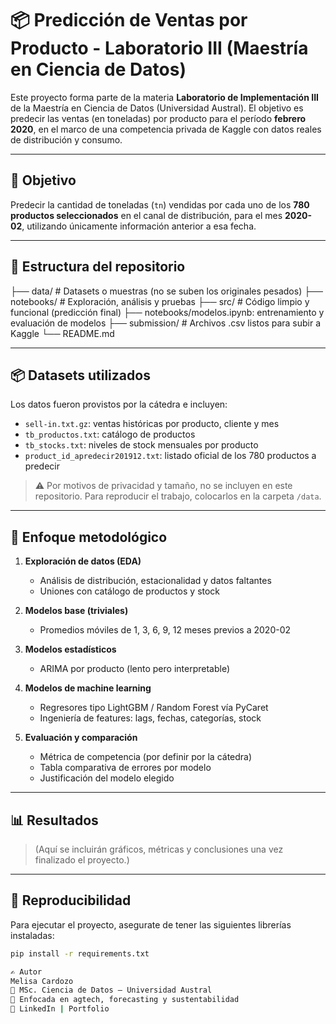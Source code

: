# 📦 Predicción de Ventas por Producto - Laboratorio III (Maestría en Ciencia de Datos)

Este proyecto forma parte de la materia **Laboratorio de Implementación III** de la Maestría en Ciencia de Datos (Universidad Austral). El objetivo es predecir las ventas (en toneladas) por producto para el período **febrero 2020**, en el marco de una competencia privada de Kaggle con datos reales de distribución y consumo.

---

## 🎯 Objetivo

Predecir la cantidad de toneladas (`tn`) vendidas por cada uno de los **780 productos seleccionados** en el canal de distribución, para el mes **2020-02**, utilizando únicamente información anterior a esa fecha.

---

## 📁 Estructura del repositorio

├── data/ # Datasets o muestras (no se suben los originales pesados)
├── notebooks/ # Exploración, análisis y pruebas
├── src/ # Código limpio y funcional (predicción final)
├── notebooks/modelos.ipynb: entrenamiento y evaluación de modelos
├── submission/ # Archivos .csv listos para subir a Kaggle
└── README.md


---

## 📦 Datasets utilizados

Los datos fueron provistos por la cátedra e incluyen:

- `sell-in.txt.gz`: ventas históricas por producto, cliente y mes
- `tb_productos.txt`: catálogo de productos
- `tb_stocks.txt`: niveles de stock mensuales por producto
- `product_id_apredecir201912.txt`: listado oficial de los 780 productos a predecir

> ⚠️ Por motivos de privacidad y tamaño, no se incluyen en este repositorio. Para reproducir el trabajo, colocarlos en la carpeta `/data`.

---

## 🧠 Enfoque metodológico

1. **Exploración de datos (EDA)**
   - Análisis de distribución, estacionalidad y datos faltantes
   - Uniones con catálogo de productos y stock

2. **Modelos base (triviales)**
   - Promedios móviles de 1, 3, 6, 9, 12 meses previos a 2020-02

3. **Modelos estadísticos**
   - ARIMA por producto (lento pero interpretable)

4. **Modelos de machine learning**
   - Regresores tipo LightGBM / Random Forest vía PyCaret
   - Ingeniería de features: lags, fechas, categorías, stock

5. **Evaluación y comparación**
   - Métrica de competencia (por definir por la cátedra)
   - Tabla comparativa de errores por modelo
   - Justificación del modelo elegido

---

## 📊 Resultados

> (Aquí se incluirán gráficos, métricas y conclusiones una vez finalizado el proyecto.)

---

## 🧩 Reproducibilidad

Para ejecutar el proyecto, asegurate de tener las siguientes librerías instaladas:

```bash
pip install -r requirements.txt

✍️ Autor
Melisa Cardozo
📍 MSc. Ciencia de Datos – Universidad Austral
🌱 Enfocada en agtech, forecasting y sustentabilidad
🔗 LinkedIn | Portfolio
